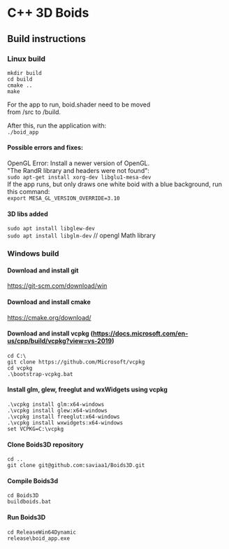 # C++ 3D Boids

## Build instructions

### Linux build

`mkdir build`  
`cd build`  
`cmake ..`  
`make`

For the app to run, boid.shader need to be moved  
from /src to /build.

After this, run the application with:  
`./boid_app`

#### Possible errors and fixes:
OpenGL Error: Install a newer version of OpenGL.  
"The RandR library and headers were not found":  
`sudo apt-get install xorg-dev libglu1-mesa-dev`  
If the app runs, but only draws one white boid with a blue background, run this command:  
`export MESA_GL_VERSION_OVERRIDE=3.10`

#### 3D libs added
`sudo apt install libglew-dev`  
`sudo apt install libglm-dev` // opengl Math library

### Windows build
#### Download and install git
https://git-scm.com/download/win

#### Download and install cmake
https://cmake.org/download/

#### Download and install vcpkg (https://docs.microsoft.com/en-us/cpp/build/vcpkg?view=vs-2019)
`cd C:\`  
`git clone https://github.com/Microsoft/vcpkg`  
`cd vcpkg`  
`.\bootstrap-vcpkg.bat`

#### Install glm, glew, freeglut and wxWidgets using vcpkg
`.\vcpkg install glm:x64-windows`  
`.\vcpkg install glew:x64-windows`  
`.\vcpkg install freeglut:x64-windows`  
`.\vcpkg install wxwidgets:x64-windows`  
`set VCPKG=C:\vcpkg`

#### Clone Boids3D repository
`cd ..`  
`git clone git@github.com:saviaa1/Boids3D.git`

#### Compile Boids3d
`cd Boids3D`  
`buildboids.bat`

#### Run Boids3D
`cd ReleaseWin64Dynamic`  
`release\boid_app.exe`